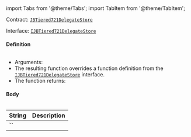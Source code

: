 # 

import Tabs from '@theme/Tabs';
import TabItem from '@theme/TabItem';

Contract: [`JBTiered721DelegateStore`](/dev/api/contracts/or-delegates/jbtiered721delegatestore)

Interface: [`IJBTiered721DelegateStore`](/dev/api/interfaces/ijbtiered721delegatestore)

<Tabs>
<TabItem value="Step by step" label="Step by step">

#### Definition

```
```

- Arguments:
- The resulting function overrides a function definition from the [`IJBTiered721DelegateStore`](/dev/api/interfaces/ijbtiered721delegatestore) interface.
- The function returns:

#### Body

</TabItem>

<TabItem value="Code" label="Code">

```
```

</TabItem>

<TabItem value="Errors" label="Errors">

|String|Description|
|-|-|
|**``**||

</TabItem>

<TabItem value="Bug bounty" label="Bug bounty">

</TabItem>
</Tabs>

